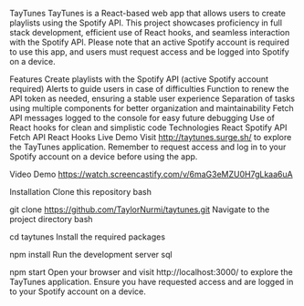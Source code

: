TayTunes
TayTunes is a React-based web app that allows users to create playlists using the Spotify API. This project showcases proficiency in full stack development, efficient use of React hooks, and seamless interaction with the Spotify API. Please note that an active Spotify account is required to use this app, and users must request access and be logged into Spotify on a device.

Features
Create playlists with the Spotify API (active Spotify account required)
Alerts to guide users in case of difficulties
Function to renew the API token as needed, ensuring a stable user experience
Separation of tasks using multiple components for better organization and maintainability
Fetch API messages logged to the console for easy future debugging
Use of React hooks for clean and simplistic code
Technologies
React
Spotify API
Fetch API
React Hooks
Live Demo
Visit http://taytunes.surge.sh/ to explore the TayTunes application. Remember to request access and log in to your Spotify account on a device before using the app.

Video Demo
https://watch.screencastify.com/v/6maG3eMZU0H7gLkaa6uA

Installation
Clone this repository
bash

git clone https://github.com/TaylorNurmi/taytunes.git
Navigate to the project directory
bash

cd taytunes
Install the required packages

npm install
Run the development server
sql

npm start
Open your browser and visit http://localhost:3000/ to explore the TayTunes application. Ensure you have requested access and are logged in to your Spotify account on a device.
